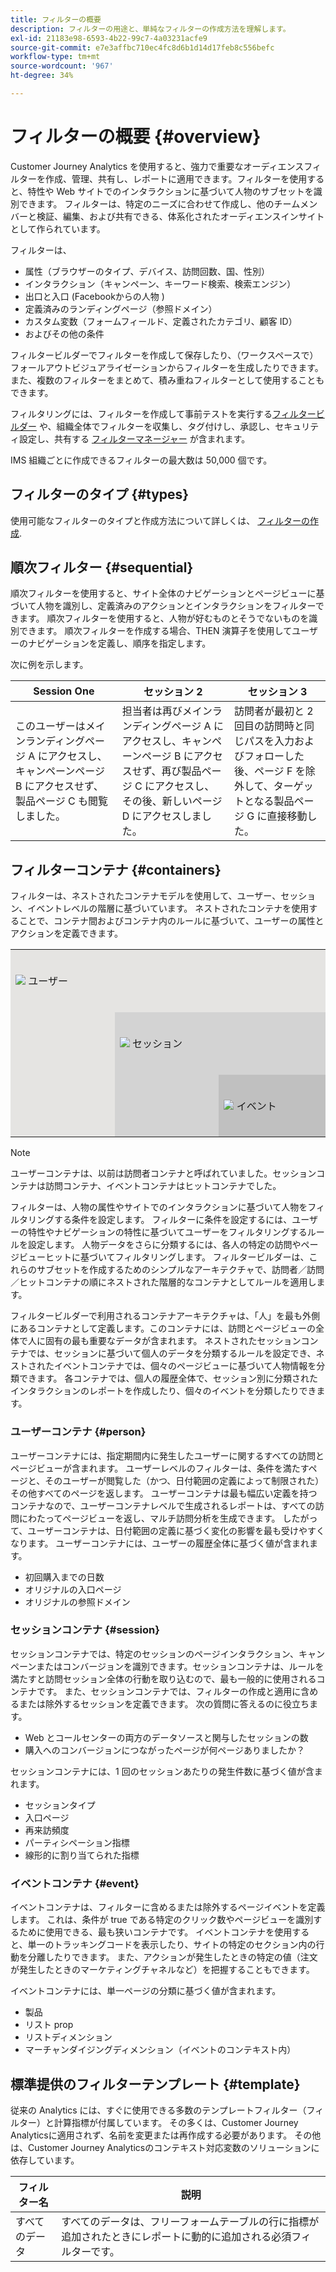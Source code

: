 ```yaml
---
title: フィルターの概要
description: フィルターの用途と、単純なフィルターの作成方法を理解します。
exl-id: 21183e98-6593-4b22-99c7-4a03231acfe9
source-git-commit: e7e3affbc710ec4fc8d6b1d14d17feb8c556befc
workflow-type: tm+mt
source-wordcount: '967'
ht-degree: 34%

---
```



# フィルターの概要 {#overview}

Customer Journey Analytics を使用すると、強力で重要なオーディエンスフィルターを作成、管理、共有し、レポートに適用できます。フィルターを使用すると、特性や Web サイトでのインタラクションに基づいて人物のサブセットを識別できます。 フィルターは、特定のニーズに合わせて作成し、他のチームメンバーと検証、編集、および共有できる、体系化されたオーディエンスインサイトとして作られています。

フィルターは、

- 属性（ブラウザーのタイプ、デバイス、訪問回数、国、性別）
- インタラクション（キャンペーン、キーワード検索、検索エンジン）
- 出口と入口 (Facebookからの人物 )
- 定義済みのランディングページ（参照ドメイン）
- カスタム変数（フォームフィールド、定義されたカテゴリ、顧客 ID）
- およびその他の条件

フィルタービルダーでフィルターを作成して保存したり、（ワークスペースで）フォールアウトビジュアライゼーションからフィルターを生成したりできます。また、複数のフィルターをまとめて、積み重ねフィルターとして使用することもできます。

フィルタリングには、フィルターを作成して事前テストを実行する[フィルタービルダー](/help/components/filters/filter-builder.md) や、組織全体でフィルターを収集し、タグ付けし、承認し、セキュリティ設定し、共有する [フィルターマネージャー](/help/components/filters/manage-filters.md) が含まれます。

IMS 組織ごとに作成できるフィルターの最大数は 50,000 個です。

## フィルターのタイプ {#types}

使用可能なフィルターのタイプと作成方法について詳しくは、 [フィルターの作成](/help/components/filters/create-filters.md).

## 順次フィルター {#sequential}

順次フィルターを使用すると、サイト全体のナビゲーションとページビューに基づいて人物を識別し、定義済みのアクションとインタラクションをフィルターできます。 順次フィルターを使用すると、人物が好むものとそうでないものを識別できます。 順次フィルターを作成する場合、THEN 演算子を使用してユーザーのナビゲーションを定義し、順序を指定します。

次に例を示します。

<!--![](assets/sequential_fil.png)-->

| Session One | セッション 2 | セッション 3 |
| --- | --- | --- |
| このユーザーはメインランディングページ A にアクセスし、キャンペーンページ B にアクセスせず、製品ページ C も閲覧しました。 | 担当者は再びメインランディングページ A にアクセスし、キャンペーンページ B にアクセスせず、再び製品ページ C にアクセスし、その後、新しいページ D にアクセスしました。 | 訪問者が最初と 2 回目の訪問時と同じパスを入力およびフォローした後、ページ F を除外して、ターゲットとなる製品ページ G に直接移動した。 |

## フィルターコンテナ {#containers}

フィルターは、ネストされたコンテナモデルを使用して、ユーザー、セッション、イベントレベルの階層に基づいています。 ネストされたコンテナを使用することで、コンテナ間およびコンテナ内のルールに基づいて、ユーザーの属性とアクションを定義できます。


<table style="table-layout: fixed; border: none;">

<tr>
<td style="background-color: #E5E4E2;" colspan="3" width="200" height="100"><img src="https://spectrum.adobe.com/static/icons/workflow_18/Smock_User_18_N.svg"/> ユーザー</td>
</tr>

<tr>
<td style="background-color: #E5E4E2;" width="200"></td>
<td style="background-color: #D3D3D3;" colspan="2" width="200" height="100"><img src="https://spectrum.adobe.com/static/icons/workflow_18/Smock_Visit_18_N.svg"/> セッション</td>
</tr>

<tr>
<td style="background-color: #E5E4E2;" width="200" height="100"></td>
<td style="background-color: #D3D3D3;" width="200" height="100"></td>
<td style="background-color: #C0C0C0;" width="200" height="100" colspan="1"><img src="https://spectrum.adobe.com/static/icons/workflow_18/Smock_Events_18_N.svg"/> イベント</td>
</tr>
</table>

>[!NOTE]
>ユーザーコンテナは、以前は訪問者コンテナと呼ばれていました。セッションコンテナは訪問コンテナ、イベントコンテナはヒットコンテナでした。

フィルターは、人物の属性やサイトでのインタラクションに基づいて人物をフィルタリングする条件を設定します。 フィルターに条件を設定するには、ユーザーの特性やナビゲーションの特性に基づいてユーザーをフィルタリングするルールを設定します。 人物データをさらに分類するには、各人の特定の訪問やページビューヒットに基づいてフィルタリングします。 フィルタービルダーは、これらのサブセットを作成するためのシンプルなアーキテクチャで、訪問者／訪問／ヒットコンテナの順にネストされた階層的なコンテナとしてルールを適用します。

フィルタービルダーで利用されるコンテナアーキテクチャは、「人」を最も外側にあるコンテナとして定義します。このコンテナには、訪問とページビューの全体で人に固有の最も重要なデータが含まれます。 ネストされたセッションコンテナでは、セッションに基づいて個人のデータを分類するルールを設定でき、ネストされたイベントコンテナでは、個々のページビューに基づいて人物情報を分類できます。 各コンテナでは、個人の履歴全体で、セッション別に分類されたインタラクションのレポートを作成したり、個々のイベントを分類したりできます。

### ユーザーコンテナ {#person}

ユーザーコンテナには、指定期間内に発生したユーザーに関するすべての訪問とページビューが含まれます。 ユーザーレベルのフィルターは、条件を満たすページと、そのユーザーが閲覧した（かつ、日付範囲の定義によって制限された）その他すべてのページを返します。 ユーザーコンテナは最も幅広い定義を持つコンテナなので、ユーザーコンテナレベルで生成されるレポートは、すべての訪問にわたってページビューを返し、マルチ訪問分析を生成できます。 したがって、ユーザーコンテナは、日付範囲の定義に基づく変化の影響を最も受けやすくなります。
ユーザーコンテナには、ユーザーの履歴全体に基づく値が含まれます。

- 初回購入までの日数
- オリジナルの入口ページ
- オリジナルの参照ドメイン

### セッションコンテナ {#session}

セッションコンテナでは、特定のセッションのページインタラクション、キャンペーンまたはコンバージョンを識別できます。セッションコンテナは、ルールを満たすと訪問セッション全体の行動を取り込むので、最も一般的に使用されるコンテナです。 また、セッションコンテナでは、フィルターの作成と適用に含めるまたは除外するセッションを定義できます。 次の質問に答えるのに役立ちます。

- Web とコールセンターの両方のデータソースと関与したセッションの数
- 購入へのコンバージョンにつながったページが何ページありましたか？

セッションコンテナには、1 回のセッションあたりの発生件数に基づく値が含まれます。

- セッションタイプ
- 入口ページ
- 再来訪頻度
- パーティシペーション指標
- 線形的に割り当てられた指標

### イベントコンテナ {#event}

イベントコンテナは、フィルターに含めるまたは除外するページイベントを定義します。 これは、条件が true である特定のクリック数やページビューを識別するために使用できる、最も狭いコンテナです。 イベントコンテナを使用すると、単一のトラッキングコードを表示したり、サイトの特定のセクション内の行動を分離したりできます。 また、アクションが発生したときの特定の値（注文が発生したときのマーケティングチャネルなど）を把握することもできます。

イベントコンテナには、単一ページの分類に基づく値が含まれます。

- 製品
- リスト prop
- リストディメンション
- マーチャンダイジングディメンション（イベントのコンテキスト内）

## 標準提供のフィルターテンプレート {#template}

従来の Analytics には、すぐに使用できる多数のテンプレートフィルター（フィルター）と計算指標が付属しています。 その多くは、Customer Journey Analyticsに適用されず、名前を変更または再作成する必要があります。 その他は、Customer Journey Analyticsのコンテキスト対応変数のソリューションに依存しています。

| フィルター名 | 説明 |
| --- | --- |
| すべてのデータ | すべてのデータは、フリーフォームテーブルの行に指標が追加されたときにレポートに動的に追加される必須フィルターです。 |

